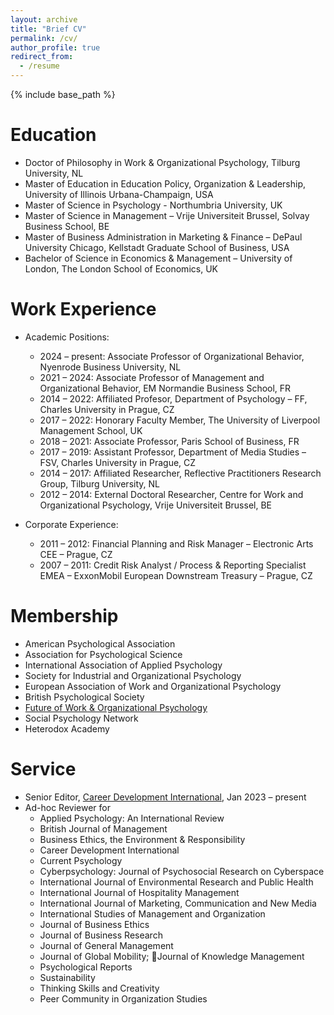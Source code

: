 ```yaml
---
layout: archive
title: "Brief CV"
permalink: /cv/
author_profile: true
redirect_from:
  - /resume
---
```


{% include base_path %}

Education
======
* Doctor of Philosophy in Work & Organizational Psychology, Tilburg University, NL
* Master of Education in Education Policy, Organization & Leadership, University of Illinois Urbana-Champaign, USA
* Master of Science in Psychology - Northumbria University, UK
* Master of Science in Management – Vrije Universiteit Brussel, Solvay Business School, BE
* Master of Business Administration in Marketing & Finance – DePaul University Chicago, Kellstadt Graduate School of Business, USA
* Bachelor of Science in Economics & Management – University of London, The London School of Economics, UK

Work Experience
======
* Academic Positions:
  * 2024 – present: Associate Professor of Organizational Behavior, Nyenrode Business University, NL
  * 2021 – 2024: Associate Professor of Management and Organizational Behavior, EM Normandie Business School, FR
  * 2014 – 2022: Affiliated Profesor, Department of Psychology – FF, Charles University in Prague, CZ
  * 2017 – 2022: Honorary Faculty Member, The University of Liverpool Management School, UK
  * 2018 – 2021: Associate Professor, Paris School of Business, FR
  * 2017 – 2019: Assistant Professor, Department of Media Studies – FSV, Charles University in Prague, CZ
  * 2014 – 2017: Affiliated Researcher, Reflective Practitioners Research Group, Tilburg University, NL
  * 2012 – 2014: External Doctoral Researcher, Centre for Work and Organizational Psychology, Vrije Universiteit Brussel, BE

* Corporate Experience:
  * 2011 – 2012: Financial Planning and Risk Manager – Electronic Arts CEE – Prague, CZ
  * 2007 – 2011: Credit Risk Analyst / Process & Reporting Specialist EMEA – ExxonMobil European Downstream Treasury – Prague, CZ
    
Membership
======
* American Psychological Association
* Association for Psychological Science
* International Association of Applied Psychology
* Society for Industrial and Organizational Psychology
* European Association of Work and Organizational Psychology
* British Psychological Society
* [Future of Work & Organizational Psychology](https://fowop.eu)
* Social Psychology Network
* Heterodox Academy

Service
======
* Senior Editor, [Career Development International](https://www.emeraldgrouppublishing.com/journal/cdi), Jan 2023 – present 
* Ad-hoc Reviewer for
  * Applied Psychology: An International Review
  * British Journal of Management
  * Business Ethics, the Environment & Responsibility
  * Career Development International
  * Current Psychology
  * Cyberpsychology: Journal of Psychosocial Research on Cyberspace
  * International Journal of Environmental Research and Public Health
  * International Journal of Hospitality Management
  * International Journal of Marketing, Communication and New Media
  * International Studies of Management and Organization
  * Journal of Business Ethics
  * Journal of Business Research
  * Journal of General Management
  * Journal of Global Mobility; Journal of Knowledge Management
  * Psychological Reports
  * Sustainability
  * Thinking Skills and Creativity
  * Peer Community in Organization Studies 
